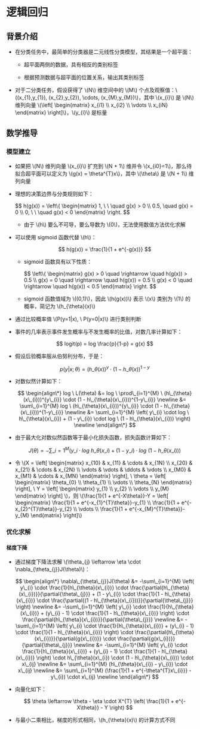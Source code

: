 <script type="text/javascript" src="http://cdn.mathjax.org/mathjax/latest/MathJax.js?config=default"></script>

# 逻辑回归

## 背景介绍

- 在分类任务中，最简单的分类器是二元线性分类模型，其结果是一个超平面：

	- 超平面两侧的数据，具有相反的类别标签

	- 根据预测数据与超平面的位置关系，输出其类别标签

- 对于二分类任务，假设获得了 \\(N\\) 维空间中的 \\(M\\) 个点及观察值：\\((x\_{1},y\_{1}), (x\_{2},y\_{2}), \cdots, (x\_{M},y\_{M})\\)，其中 \\(x\_{i}\\) 是 \\(N\\) 维列向量 \\(\\left\[ \begin{matrix} x\_{i1} \\\\ x\_{i2} \\\\ \vdots \\\\ x\_{iN} \end{matrix} \\right\]\\)，\\(y\_{i}\\) 是标量

## 数学推导

### 模型建立

- 如果把 \\(N\\) 维列向量 \\(x\_{i}\\) 扩充到 \\(N + 1\\) 维并令 \\(x\_{i0}=1\\)，那么待拟合超平面可以定义为 \\(g(x) = \theta^{T}x\\)，其中 \\(\theta\\) 是 \\(N + 1\\) 维列向量

- 理想的决策边界与分类规则如下：

	$$ h(g(x)) = \\left\\{ \begin{matrix} 1, \ \ \quad g(x) > 0 \\\\ 0.5, \quad g(x) = 0 \\\\ 0, \ \ \quad g(x) < 0 \end{matrix} \\right. $$

	- 由于 \\(h\\) 要么不可导，要么导数为 \\(0\\)，无法使用数值方法优化求解

- 可以使用 sigmoid 函数代替 \\(h\\)：

	$$ h(g(x)) = \frac{1}{1 + e^{-g(x)}} $$
		
	- sigmoid 函数具有以下性质：

		$$ \\left\\{ \begin{matrix} g(x) > 0 \quad \rightarrow \quad h(g(x)) > 0.5 \\\\ g(x) = 0 \quad \rightarrow \quad h(g(x)) = 0.5 \\\\ g(x) < 0 \quad \rightarrow \quad h(g(x)) < 0.5 \end{matrix} \\right. $$
		
	- sigmoid 函数值域为 \\((0,1)\\)，因此 \\(h(g(x))\\) 表示 \\(x\\) 类别为 \\(1\\) 的概率，简记为 \\(h\_{\theta}(x)\\)

- 通过比较概率值 \\(P(y=1|x), \ P(y=0|x)\\) 进行类别判断

- 事件的几率表示事件发生概率与不发生概率的比值，对数几率计算如下：

	$$ logit(p) = log \frac{p}{1-p} = g(x) $$

- 假设后验概率服从伯努利分布，于是：

	$$ p(y|x;\theta) = (h\_{\theta}(x))^{y} \cdot (1 - h\_{\theta}(x))^{1-y} $$

- 对数似然计算如下：

	$$
	\begin{align\*}
	log \ L(\theta) &= log \ \prod\_{i=1}^{M} \ (h\_{\theta}(x\_{i}))^{y\_{i}} \cdot (1 - h\_{\theta}(x\_{i}))^{1-y\_{i}} \newline
	&= \sum\_{i=1}^{M} log \ (h\_{\theta}(x\_{i}))^{y\_{i}} \cdot (1 - h\_{\theta}(x\_{i}))^{1-y\_{i}} \newline
	&= \sum\_{i=1}^{M} \left( y\_{i} \cdot log \ h\_{\theta}(x\_{i}) + (1 - y\_{i}) \cdot log \ (1 - h\_{\theta}(x\_{i})) \right) \newline
	\end{align\*}
	$$

- 由于最大化对数似然函数等于最小化损失函数，损失函数计算如下：

	$$ J(\theta) = - \sum\_{i=1}^{M} \left( y\_{i} \cdot log \ h\_{\theta}(x\_{i}) + (1 - y\_{i}) \cdot log \ (1 - h\_{\theta}(x\_{i})) \right) $$

- 令 \\(X = \\left\[ \begin{matrix} x\_{10} & x\_{11} & \cdots & x\_{1N} \\\\ x\_{20} & x\_{21} & \cdots & x\_{2N} \\\\ \vdots & \vdots & \ddots & \vdots \\\\ x\_{M0} & x\_{M1} & \cdots & x\_{MN} \end{matrix} \\right\], \ \theta = \\left\[ \begin{matrix} \theta\_{0} \\\\ \theta\_{1} \\\\ \vdots \\\\ \theta\_{N} \end{matrix} \\right\], \ Y = \\left\[ \begin{matrix} y\_{1} \\\\ y\_{2} \\\\ \vdots \\\\ y\_{M} \end{matrix} \\right\] \\)，则 \\(\frac{1}{1 + e^{-X\theta}}-Y = \\left\[ \begin{matrix} \frac{1}{1 + e^{-x\_{1}^{T}\theta}}-y\_{1} \\\\ \frac{1}{1 + e^{-x\_{2}^{T}\theta}}-y\_{2} \\\\ \vdots \\\\ \frac{1}{1 + e^{-x\_{M}^{T}\theta}}-y\_{M} \end{matrix} \\right\]\\)

### 优化求解

#### 梯度下降

- 通过梯度下降法求解 \\(\theta\_{j} \leftarrow \eta \cdot \nabla\_{\theta\_{j}}J(\theta)\\)：

	$$
	\begin{align\*}
	\nabla\_{\theta\_{j}}J(\theta) &= -\sum\_{i=1}^{M} \left( y\_{i} \cdot \frac{1}{h\_{\theta}(x\_{i})} \cdot \frac{\partial{h\_{\theta}(x\_{i})}}{\partial{\theta\_{j}}} + (1 - y\_{i}) \cdot \frac{1}{1 - h\_{\theta}(x\_{i})} \cdot \frac{\partial{(1 - h\_{\theta}(x\_{i}))}}{\partial{\theta\_{j}}} \right) \newline
	&= -\sum\_{i=1}^{M} \left( y\_{i} \cdot \frac{1}{h\_{\theta}(x\_{i})} + (y\_{i} - 1) \cdot \frac{1}{1 - h\_{\theta}(x\_{i})} \right) \cdot \frac{\partial{h\_{\theta}(x\_{i})}}{\partial{\theta\_{j}}} \newline
	&= -\sum\_{i=1}^{M} \left( y\_{i} \cdot \frac{1}{h\_{\theta}(x\_{i})} + (y\_{i} - 1) \cdot \frac{1}{1 - h\_{\theta}(x\_{i})} \right) \cdot \frac{\partial{h\_{\theta}(x\_{i})}}{\partial{g(x\_{i})}} \cdot \frac{\partial{g(x\_{i})}}{\partial{\theta\_{j}}} \newline
	&= -\sum\_{i=1}^{M} \left( y\_{i} \cdot \frac{1}{h\_{\theta}(x\_{i})} + (y\_{i} - 1) \cdot \frac{1}{1 - h\_{\theta}(x\_{i})} \right) \cdot h\_{\theta}(x\_{i}) \cdot (1 - h\_{\theta}(x\_{i})) \cdot x\_{ij} \newline
	&= \sum\_{i=1}^{M} (h\_{\theta}(x\_{i}) - y\_{i}) \cdot x\_{ij} \newline
	&= \sum\_{i=1}^{M} (\frac{1}{1 + e^{-\theta^{T}x\_{i}}} - y\_{i}) \cdot x\_{ij} \newline
	\end{align\*}
	$$

- 向量化如下：

	$$ \theta \leftarrow \theta - \eta \cdot X^{T} \left( \frac{1}{1 + e^{-X\theta}} - Y \right) $$

- 与最小二乘相比，梯度的形式相同，\\(h\_{\theta}(x)\\) 的计算方式不同